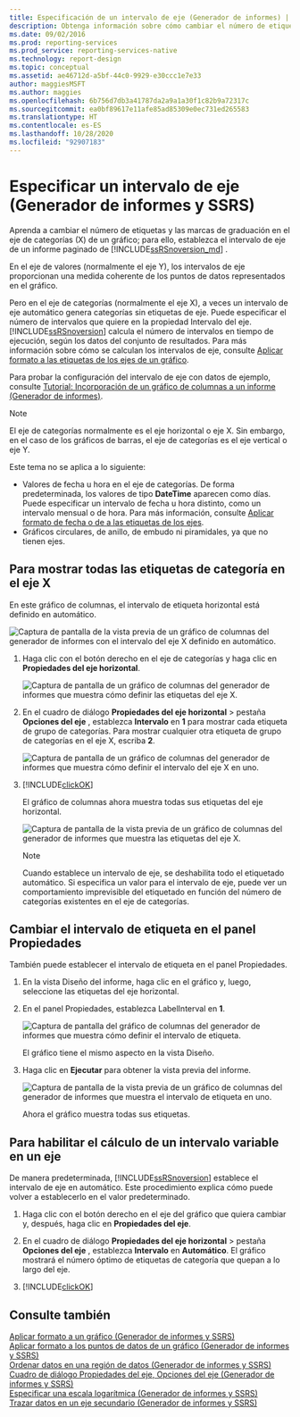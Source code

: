 ```yaml
---
title: Especificación de un intervalo de eje (Generador de informes) | Microsoft Docs
description: Obtenga información sobre cómo cambiar el número de etiquetas y marcas de graduación en el eje de categorías (X) de un gráfico mediante el establecimiento del intervalo del eje en el Generador de informes.
ms.date: 09/02/2016
ms.prod: reporting-services
ms.prod_service: reporting-services-native
ms.technology: report-design
ms.topic: conceptual
ms.assetid: ae46712d-a5bf-44c0-9929-e30ccc1e7e33
author: maggiesMSFT
ms.author: maggies
ms.openlocfilehash: 6b756d7db3a41787da2a9a1a30f1c82b9a72317c
ms.sourcegitcommit: ea0bf89617e11afe85ad85309e0ec731ed265583
ms.translationtype: HT
ms.contentlocale: es-ES
ms.lasthandoff: 10/28/2020
ms.locfileid: "92907183"
---
```

# <a name="specify-an-axis-interval-report-builder-and-ssrs"></a>Especificar un intervalo de eje (Generador de informes y SSRS)
Aprenda a cambiar el número de etiquetas y las marcas de graduación en el eje de categorías (X) de un gráfico; para ello, establezca el intervalo de eje de un informe paginado de [!INCLUDE[ssRSnoversion_md](../../includes/ssrsnoversion-md.md)] .
 
En el eje de valores (normalmente el eje Y), los intervalos de eje proporcionan una medida coherente de los puntos de datos representados en el gráfico. 

Pero en el eje de categorías (normalmente el eje X), a veces un intervalo de eje automático genera categorías sin etiquetas de eje. Puede especificar el número de intervalos que quiere en la propiedad Intervalo del eje. [!INCLUDE[ssRSnoversion](../../includes/ssrsnoversion-md.md)] calcula el número de intervalos en tiempo de ejecución, según los datos del conjunto de resultados. Para más información sobre cómo se calculan los intervalos de eje, consulte [Aplicar formato a las etiquetas de los ejes de un gráfico](../../reporting-services/report-design/formatting-axis-labels-on-a-chart-report-builder-and-ssrs.md).  

Para probar la configuración del intervalo de eje con datos de ejemplo, consulte [Tutorial: Incorporación de un gráfico de columnas a un informe (Generador de informes)](../tutorial-add-a-column-chart-to-your-report-report-builder.md).
  
> [!NOTE]  
>  El eje de categorías normalmente es el eje horizontal o eje X. Sin embargo, en el caso de los gráficos de barras, el eje de categorías es el eje vertical o eje Y.  
>
> Este tema no se aplica a lo siguiente:
>-   Valores de fecha u hora en el eje de categorías. De forma predeterminada, los valores de tipo **DateTime** aparecen como días. Puede especificar un intervalo de fecha u hora distinto, como un intervalo mensual o de hora. Para más información, consulte [Aplicar formato de fecha o de a las etiquetas de los ejes](../../reporting-services/report-design/format-axis-labels-as-dates-or-currencies-report-builder-and-ssrs.md).  
>-  Gráficos circulares, de anillo, de embudo ni piramidales, ya que no tienen ejes. 
  
## <a name="to-show-all-the-category-labels-on-the-x-axis"></a>Para mostrar todas las etiquetas de categoría en el eje X  

En este gráfico de columnas, el intervalo de etiqueta horizontal está definido en automático.

![Captura de pantalla de la vista previa de un gráfico de columnas del generador de informes con el intervalo del eje X definido en automático.](../../reporting-services/report-design/media/report-builder-column-chart-preview-x-axis-interval-auto.png)
  
1.  Haga clic con el botón derecho en el eje de categorías y haga clic en **Propiedades del eje horizontal**.   

    ![Captura de pantalla de un gráfico de columnas del generador de informes que muestra cómo definir las etiquetas del eje X.](../../reporting-services/report-design/media/report-builder-column-chart-x-axis-labels.png)
  
2.  En el cuadro de diálogo **Propiedades del eje horizontal** > pestaña **Opciones del eje** , establezca **Intervalo** en **1** para mostrar cada etiqueta de grupo de categorías. Para mostrar cualquier otra etiqueta de grupo de categorías en el eje X, escriba **2**. 

     ![Captura de pantalla de un gráfico de columnas del generador de informes que muestra cómo definir el intervalo del eje X en uno.](../../reporting-services/report-design/media/report-builder-column-chart-x-axis-interval-one.png)
  
3. [!INCLUDE[clickOK](../../includes/clickok-md.md)]
     
     El gráfico de columnas ahora muestra todas sus etiquetas del eje horizontal.
     
     ![Captura de pantalla de la vista previa de un gráfico de columnas del generador de informes que muestra las etiquetas del eje X.](../../reporting-services/report-design/media/report-builder-column-chart-preview-x-axis-interval-one.png)
     
     > [!NOTE]  
     >  Cuando establece un intervalo de eje, se deshabilita todo el etiquetado automático. Si especifica un valor para el intervalo de eje, puede ver un comportamiento imprevisible del etiquetado en función del número de categorías existentes en el eje de categorías.  

## <a name="change-the-label-interval-in-properties-pane"></a>Cambiar el intervalo de etiqueta en el panel Propiedades

También puede establecer el intervalo de etiqueta en el panel Propiedades.

1.  En la vista Diseño del informe, haga clic en el gráfico y, luego, seleccione las etiquetas del eje horizontal.

3. En el panel Propiedades, establezca LabelInterval en **1**.

    ![Captura de pantalla del gráfico de columnas del generador de informes que muestra cómo definir el intervalo de etiqueta.](../../reporting-services/media/report-builder-column-chart-set-label-interval.png)

    El gráfico tiene el mismo aspecto en la vista Diseño. 
    
5.  Haga clic en **Ejecutar** para obtener la vista previa del informe.

    ![Captura de pantalla de la vista previa de un gráfico de columnas del generador de informes que muestra el intervalo de etiqueta en uno.](../../reporting-services/media/report-builder-column-chart-label-interval-one-preview.png)
    
    Ahora el gráfico muestra todas sus etiquetas.
  
## <a name="to-enable-a-variable-interval-calculation-on-an-axis"></a>Para habilitar el cálculo de un intervalo variable en un eje  

De manera predeterminada, [!INCLUDE[ssRSnoversion](../../includes/ssrsnoversion-md.md)] establece el intervalo de eje en automático. Este procedimiento explica cómo puede volver a establecerlo en el valor predeterminado. 
  
1.  Haga clic con el botón derecho en el eje del gráfico que quiera cambiar y, después, haga clic en **Propiedades del eje**. 
  
2.  En el cuadro de diálogo **Propiedades del eje horizontal** > pestaña **Opciones del eje** , establezca **Intervalo** en **Automático**. El gráfico mostrará el número óptimo de etiquetas de categoría que quepan a lo largo del eje.  
  
3.  [!INCLUDE[clickOK](../../includes/clickok-md.md)]  
  
## <a name="see-also"></a>Consulte también  
 [Aplicar formato a un gráfico &#40;Generador de informes y SSRS&#41;](../../reporting-services/report-design/formatting-a-chart-report-builder-and-ssrs.md)   
 [Aplicar formato a los puntos de datos de un gráfico (Generador de informes y SSRS)](../../reporting-services/report-design/formatting-data-points-on-a-chart-report-builder-and-ssrs.md)   
 [Ordenar datos en una región de datos (Generador de informes y SSRS)](../../reporting-services/report-design/sort-data-in-a-data-region-report-builder-and-ssrs.md)   
 [Cuadro de diálogo Propiedades del eje, Opciones del eje &#40;Generador de informes y SSRS&#41;](/previous-versions/sql/)   
 [Especificar una escala logarítmica &#40;Generador de informes y SSRS&#41;](../../reporting-services/report-design/specify-a-logarithmic-scale-report-builder-and-ssrs.md)   
 [Trazar datos en un eje secundario &#40;Generador de informes y SSRS&#41;](../../reporting-services/report-design/plot-data-on-a-secondary-axis-report-builder-and-ssrs.md)  
  
